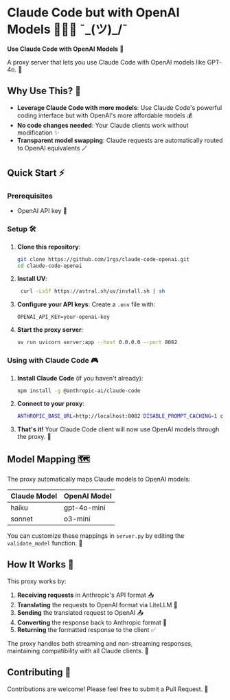# Claude Code but with OpenAI Models 🧙‍♂️🔄 ¯\_(ツ)_/¯

**Use Claude Code with OpenAI Models** 🤝

A proxy server that lets you use Claude Code with OpenAI models like GPT-4o. 🌉

## Why Use This? 🤔

- **Leverage Claude Code with more models**: Use Claude Code's powerful coding interface but with OpenAI's more affordable models 💰
- **No code changes needed**: Your Claude clients work without modification ✨
- **Transparent model swapping**: Claude requests are automatically routed to OpenAI equivalents 🪄

## Quick Start ⚡

### Prerequisites

- OpenAI API key 🔑

### Setup 🛠️

1. **Clone this repository**:
   ```bash
   git clone https://github.com/1rgs/claude-code-openai.git
   cd claude-code-openai
   ```

2. **Install UV**:
   ```bash
    curl -LsSf https://astral.sh/uv/install.sh | sh
   ```

3. **Configure your API keys**:
   Create a `.env` file with:
   ```
   OPENAI_API_KEY=your-openai-key
   ```

4. **Start the proxy server**:
   ```bash
   uv run uvicorn server:app --host 0.0.0.0 --port 8082
   ```

### Using with Claude Code 🎮

1. **Install Claude Code** (if you haven't already):
   ```bash
   npm install -g @anthropic-ai/claude-code
   ```

2. **Connect to your proxy**:
   ```bash
   ANTHROPIC_BASE_URL=http://localhost:8082 DISABLE_PROMPT_CACHING=1 claude
   ```

3. **That's it!** Your Claude Code client will now use OpenAI models through the proxy. 🎯

## Model Mapping 🗺️

The proxy automatically maps Claude models to OpenAI models:

| Claude Model | OpenAI Model |
|--------------|--------------|
| haiku | gpt-4o-mini |
| sonnet | o3-mini |


You can customize these mappings in `server.py` by editing the `validate_model` function. 🔧

## How It Works 🧩

This proxy works by:

1. **Receiving requests** in Anthropic's API format 📥
2. **Translating** the requests to OpenAI format via LiteLLM 🔄
3. **Sending** the translated request to OpenAI 📤
4. **Converting** the response back to Anthropic format 🔄
5. **Returning** the formatted response to the client ✅

The proxy handles both streaming and non-streaming responses, maintaining compatibility with all Claude clients. 🌊

## Contributing 🤝

Contributions are welcome! Please feel free to submit a Pull Request. 🎁
